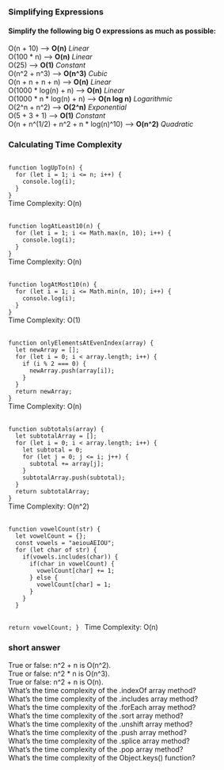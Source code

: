 ### Simplifying Expressions
#### Simplify the following big O expressions as much as possible:

O(n + 10) --> **O(n)** *Linear*\
O(100 * n) --> **O(n)** *Linear*\
O(25) --> **O(1)** *Constant* \
O(n^2 + n^3) --> **O(n^3)** *Cubic*\
O(n + n + n + n) --> **O(n)** *Linear*\
O(1000 * log(n) + n) --> **O(n)** *Linear*\
O(1000 * n * log(n) + n) --> **O(n log n)** *Logarithmic*\
O(2^n + n^2) --> **O(2^n)** *Exponential*\
O(5 + 3 + 1) --> **O(1)** *Constant*\
O(n + n^(1/2) + n^2 + n * log(n)^10) --> **O(n^2)** *Quadratic*

### Calculating Time Complexity

<code>
function logUpTo(n) {
  for (let i = 1; i <= n; i++) {
    console.log(i);
  }
}
</code>
Time Complexity: O(n)
<br>
<br>
<code>
function logAtLeast10(n) {
  for (let i = 1; i <= Math.max(n, 10); i++) {
    console.log(i);
  }
}
</code>
Time Complexity: O(n)
<br>
<br>
<code>
function logAtMost10(n) {
  for (let i = 1; i <= Math.min(n, 10); i++) {
    console.log(i);
  }
}
</code>
Time Complexity: O(1)
<br>
<br>
<code>
function onlyElementsAtEvenIndex(array) {
  let newArray = [];
  for (let i = 0; i < array.length; i++) {
    if (i % 2 === 0) {
      newArray.push(array[i]);
    }
  }
  return newArray;
}
</code>
Time Complexity: O(n)
<br>
<br>
<code>
function subtotals(array) {
  let subtotalArray = [];
  for (let i = 0; i < array.length; i++) {
    let subtotal = 0;
    for (let j = 0; j <= i; j++) {
      subtotal += array[j];
    }
    subtotalArray.push(subtotal);
  }
  return subtotalArray;
}
</code>
Time Complexity: O(n^2)
<br>
<br>
<code>
function vowelCount(str) {
  let vowelCount = {};
  const vowels = "aeiouAEIOU";
  for (let char of str) {
    if(vowels.includes(char)) {
      if(char in vowelCount) {
        vowelCount[char] += 1;
      } else {
        vowelCount[char] = 1;
      }
    }
  }

  return vowelCount;
}
</code>
Time Complexity: O(n)
<br>

### short answer

True or false: n^2 + n is O(n^2). \
True or false: n^2 * n is O(n^3). \
True or false: n^2 + n is O(n). \
What’s the time complexity of the .indexOf array method? \
What’s the time complexity of the .includes array method? \
What’s the time complexity of the .forEach array method? \
What’s the time complexity of the .sort array method? \
What’s the time complexity of the .unshift array method? \
What’s the time complexity of the .push array method? \
What’s the time complexity of the .splice array method? \
What’s the time complexity of the .pop array method? \
What’s the time complexity of the Object.keys() function? 